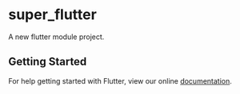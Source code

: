 # super_flutter

A new flutter module project.

## Getting Started

For help getting started with Flutter, view our online
[documentation](https://flutter.io/).
